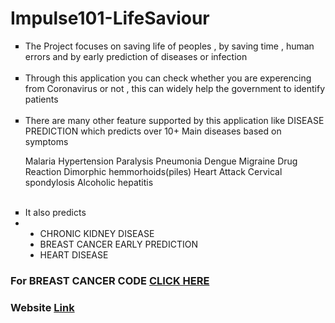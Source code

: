 # Impulse101-LifeSaviour

<ul>
  <li type = "square">The Project focuses on saving life of peoples , by saving time , human errors and by early prediction of diseases or infection</li>
<br>
<li type = "square">Through this application you can check whether you are experencing from Coronavirus or not , this can widely help the government to identify patients</li>
<br>
<li type = "square">There are many other feature supported by this application like DISEASE PREDICTION which predicts over 10+ Main diseases based on symptoms</li>
   
   Malaria              Hypertension            Paralysis                Pneumonia
   Dengue               Migraine                Drug Reaction            Dimorphic hemmorhoids(piles)
   Heart Attack         Cervical spondylosis    Alcoholic hepatitis      
   
  <br>
<li type = "square">It also predicts </li>
<li><ul>
<li type = "disc" >CHRONIC KIDNEY DISEASE</li>
<li type = "disc">BREAST CANCER EARLY PREDICTION</li>
<li type = "disc">HEART DISEASE</li>
</ul></li>

</ul>

<h3>For BREAST CANCER CODE <a href = "https://github.com/Elysian01/Breast-Cancer-Early-Prediction">CLICK HERE</a> </h3>

<h3>Website <a href = "https://impulse101.herokuapp.com/">Link</a></h3>

